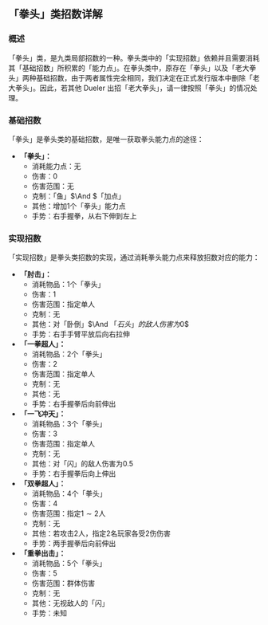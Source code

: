 ## 「拳头」类招数详解
### 概述
「拳头」类，是九类局部招数的一种。拳头类中的「实现招数」依赖并且需要消耗其「基础招数」所积累的「能力点」。在拳头类中，原存在「拳头」以及「老大拳头」两种基础招数，由于两者属性完全相同，我们决定在正式发行版本中删除「老大拳头」。因此，若其他 Dueler 出招「老大拳头」，请一律按照「拳头」的情况处理。

### 基础招数
「拳头」是拳头类的基础招数，是唯一获取拳头能力点的途径：
- **「拳头」：**
    - 消耗能力点：无
    - 伤害：$0$
    - 伤害范围：无
    - 克制：「鱼」$\And $「加点」
    - 其他：增加$1$个「拳头」能力点
    - 手势：右手握拳，从右下伸到左上

### 实现招数
「实现招数」是拳头类招数的实现，通过消耗拳头能力点来释放招数对应的能力：
- **「肘击」：**
    - 消耗物品：$1$个「拳头」
    - 伤害：$1$
    - 伤害范围：指定单人
    - 克制：无
    - 其他：对「卧倒」$\And $「石头」的敌人伤害为$0$
    - 手势：右手手臂平放后向右拉伸
- **「一拳超人」：**
    - 消耗物品：$2$个「拳头」
    - 伤害：$2$
    - 伤害范围：指定单人
    - 克制：无
    - 其他：无
    - 手势：右手握拳后向前伸出
- **「一飞冲天」：**
    - 消耗物品：$3$个「拳头」
    - 伤害：$3$
    - 伤害范围：指定单人
    - 克制：无
    - 其他：对「闪」的敌人伤害为$0.5$
    - 手势：右手握拳后向上伸出
- **「双拳超人」：**
    - 消耗物品：$4$个「拳头」
    - 伤害：$4$
    - 伤害范围：指定$1\sim2$人
    - 克制：无
    - 其他：若攻击$2$人，指定$2$名玩家各受$2$伤伤害
    - 手势：两手握拳后向前伸出
- **「重拳出击」：**
    - 消耗物品：$5$个「拳头」
    - 伤害：$5$
    - 伤害范围：群体伤害
    - 克制：无
    - 其他：无视敌人的「闪」
    - 手势：未知